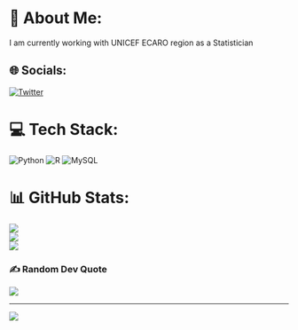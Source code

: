# 💫 About Me:
I am currently working with UNICEF ECARO region as a Statistician


## 🌐 Socials:
[![Twitter](https://img.shields.io/badge/Twitter-%231DA1F2.svg?logo=Twitter&logoColor=white)](https://twitter.com/mmahid) 

# 💻 Tech Stack:
![Python](https://img.shields.io/badge/python-3670A0?style=for-the-badge&logo=python&logoColor=ffdd54) ![R](https://img.shields.io/badge/r-%23276DC3.svg?style=for-the-badge&logo=r&logoColor=white) ![MySQL](https://img.shields.io/badge/mysql-%2300f.svg?style=for-the-badge&logo=mysql&logoColor=white)
# 📊 GitHub Stats:
![](https://github-readme-stats.vercel.app/api?username=mmnahid&theme=dark&hide_border=false&include_all_commits=false&count_private=false)<br/>
![](https://github-readme-streak-stats.herokuapp.com/?user=mmnahid&theme=dark&hide_border=false)<br/>
![](https://github-readme-stats.vercel.app/api/top-langs/?username=mmnahid&theme=dark&hide_border=false&include_all_commits=false&count_private=false&layout=compact)

### ✍️ Random Dev Quote
![](https://quotes-github-readme.vercel.app/api?type=horizontal&theme=radical)

---
[![](https://visitcount.itsvg.in/api?id=mmnahid&icon=0&color=0)](https://visitcount.itsvg.in)

<!-- Proudly created with GPRM ( https://gprm.itsvg.in ) -->
